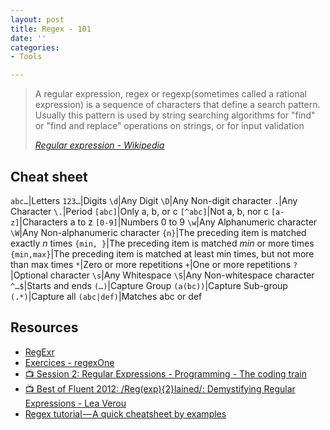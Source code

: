 ```yaml
---
layout: post
title: Regex - 101
date: ''
categories:
- Tools

---
```

> A regular expression, regex or regexp(sometimes called a rational expression) is a sequence of characters that define a search pattern. Usually this pattern is used by string searching algorithms for "find" or "find and replace" operations on strings, or for input validation
>
> *[Regular expression - Wikipedia](https://en.wikipedia.org/wiki/Regular_expression)*

## Cheat sheet

`abc…`|Letters
`123…`|Digits
`\d`|Any Digit
`\D`|Any Non-digit character
`.`|Any Character
`\.`|Period
`[abc]`|Only a, b, or c
`[^abc]`|Not a, b, nor c
`[a-z]`|Characters a to z
`[0-9]`|Numbers 0 to 9
`\w`|Any Alphanumeric character
`\W`|Any Non-alphanumeric character
`{n}`|The preceding item is matched exactly *n* times
`{min, }`|The preceding item is matched *min* or more times
`{min,max}`|The preceding item is matched at least min times, but not more than max times
`*`|Zero or more repetitions
`+`|One or more repetitions
`?`|Optional character
`\s`|Any Whitespace
`\S`|Any Non-whitespace character
`^…$`|Starts and ends
`(…)`|Capture Group
`(a(bc))`|Capture Sub-group
`(.*)`|Capture all
`(abc|def)`|Matches abc or def

## Resources

* [RegExr](https://regexr.com/)
* [Exercices - regexOne](https://regexone.com)
* [📺 Session 2: Regular Expressions - Programming - The coding train](https://www.youtube.com/watch?v=7DG3kCDx53c&list=PLRqwX-V7Uu6YEypLuls7iidwHMdCM6o2w)
* [📺 Best of Fluent 2012: /Reg(exp){2}lained/: Demystifying Regular Expressions - Lea Verou](https://www.youtube.com/watch?v=EkluES9Rvak&t=295s)
* [Regex tutorial — A quick cheatsheet by examples](https://medium.com/factory-mind/regex-tutorial-a-simple-cheatsheet-by-examples-649dc1c3f285)